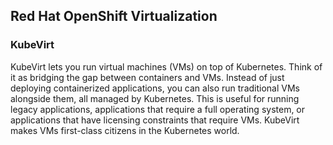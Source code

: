 ## Red Hat OpenShift Virtualization

### KubeVirt
KubeVirt lets you run virtual machines (VMs) on top of Kubernetes.  Think of it as bridging the gap between containers and VMs.  Instead of just deploying containerized applications, you can also run traditional VMs alongside them, all managed by Kubernetes.  This is useful for running legacy applications, applications that require a full operating system, or applications that have licensing constraints that require VMs.  KubeVirt makes VMs first-class citizens in the Kubernetes world.
